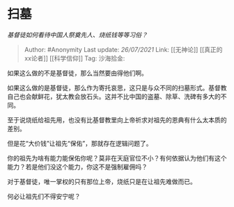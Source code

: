 # 扫墓
*基督徒如何看待中国人祭奠先人、烧纸钱等等习俗？*

> Author: #Anonymity
> Last update: *26/07/2021*
> Link: [[无神论]] [[真正的xx论者]] [[科学信仰]]
> Tag:
> 沙海拾金:

如果这么做的不是基督徒，那么当然要由得他们啊。

如果这么做的是基督徒，那么作为寄托哀思，这只是与众不同的扫墓形式。基督教自己也会献鲜花，犹太教会放石头。这并不比中国的盗墓、除草、洗碑有多大的不同。

至于说烧纸给祖先用，也没有比基督教里向上帝祈求对祖先的恩典有什么太本质的差别。

但是花“大价钱”让祖先“保佑”，那就存在逻辑问题了。

你的祖先为啥有能力能保佑你呢？莫非在天庭官位不小？有何依据认为他们有这个能力？若是他们没这个能力，你这不是强制雇佣吗？

对于基督徒，唯一掌权的只有那位上帝，烧纸只是在让祖先难做而已。

何必让祖先们不得安宁呢？
